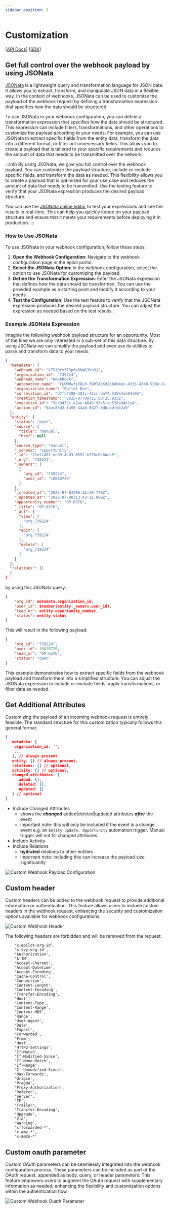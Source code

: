 ```yaml
---
sidebar_position: 3
---
```


# Customization

[[API Docs](/api/webhooks)]
[[SDK](https://www.npmjs.com/package/@epilot/webhooks-client)]

## Get full control over the webhook payload by using JSONata
[JSONata](https://jsonata.org/) is a lightweight query and transformation language for JSON data. It allows you to extract, transform, and manipulate JSON data in a flexible way. In the context of webhooks, JSONata can be used to customize the payload of the webhook request by defining a transformation expression that specifies how the data should be structured.

To use JSONata in your webhook configuration, you can define a transformation expression that specifies how the data should be structured. This expression can include filters, transformations, and other operations to customize the payload according to your needs.
For example, you can use JSONata to extract specific fields from the entity data, transform the data into a different format, or filter out unnecessary fields. This allows you to create a payload that is tailored to your specific requirements and reduces the amount of data that needs to be transmitted over the network.


:::info
By using JSONata, we give you full control over the webhook payload. You can customize the payload structure, include or exclude specific fields, and transform the data as needed. This flexibility allows you to create a payload that is optimized for your use case and reduces the amount of data that needs to be transmitted. Use the testing feature to verify that your JSONata expression produces the desired payload structure.

You can use the [JSONata online editor](https://try.jsonata.org/) to test your expressions and see the results in real-time. This can help you quickly iterate on your payload structure and ensure that it meets your requirements before deploying it in production.
:::

### How to Use JSONata
To use JSONata in your webhook configuration, follow these steps:
1. **Open the Webhook Configuration**: Navigate to the webhook configuration page in the epilot portal.
2. **Select the JSONata Option**: In the webhook configuration, select the option to use JSONata for customizing the payload.
3. **Define the Transformation Expression**: Enter the JSONata expression that defines how the data should be transformed. You can use the provided example as a starting point and modify it according to your needs.
4. **Test the Configuration**: Use the test feature to verify that the JSONata expression produces the desired payload structure. You can adjust the expression as needed based on the test results.
### Example JSONata Expression

Imagine the following webhook payload structure for an opportunity. Most of the time we are only interested in a sub-set of this data structure. By using JSONata we can simplify the payload and even use its utilities to parse and transform data to your needs.

```json
{
  "metadata": {
    "webhook_id": "kT5iDYx373p6v6hWGJVn9j",
    "organization_id": "739224",
    "webhook_name": "Wewbhook",
    "automation_name": "FLOW#wfjV8L8-fD#TASK#25bdd4ec-4335-434b-938e-9afd91cdc9d5",
    "organization_name": "Epilot Dev",
    "correlation_id": "d7fc4288-381c-41cc-ba74-535e3ae84a0b",
    "creation_timestamp": "2025-07-09T11:50:25.933Z",
    "execution_id": "5cc9432c-a2ae-4649-93e5-ec528eb4e1e4",
    "action_id": "64ec83d2-fa59-44ab-9d27-8dbcbdfde2a9"
  },
  "entity": {
    "status": "open",
    "source": {
      "title": "manual",
      "href": null
    },
    "source_type": "manual",
    "_schema": "opportunity",
    "_id": "21e2c48f-ec99-4cd3-8552-b776c0c0aec5",
    "_org": "739224",
    "_owners": [
      {
        "org_id": "739224",
        "user_id": "10010729"
      }
    ],
    "_created_at": "2025-07-03T06:15:39.776Z",
    "_updated_at": "2025-07-08T13:43:11.069Z",
    "opportunity_number": "OP-6376",
    "_title": "OP-6376",
    "_acl": {
      "view": [
        "org_739224"
      ],
      "edit": [
        "org_739224"
      ],
      "delete": [
        "org_739224"
      ]
    }
  },
  "relations": []
  }
}
```

by using this JSONata query:

```json
{
    "org_id": metadata.organization_id,
    "user_id": $number(entity._owners.user_id),
    "lead_nr": entity.opportunity_number,
    "status": entity.status
}
```

This will result in the following payload:

```json
{
    "org_id": "739224",
    "user_id": 10010729,
    "lead_nr": "OP-6376",
    "status": "open"
}
```
This example demonstrates how to extract specific fields from the webhook payload and transform them into a simplified structure. You can adjust the JSONata expression to include or exclude fields, apply transformations, or filter data as needed.


## Get Additional Attributes

Customizing the payload of an incoming webhook request is entirely feasible. The standard structure for this customization typically follows this general format:

```json
{
   metadata: {
    organization_id: '',
    ...
   }, // always present
   entity: {} // always present,
   relations: {} // optional,
   activity: {} // optional,
   changed_attributes: {
      added: {},
      deleted: {},
      updated: {}
   } // optional
}
```
- Include Changed Attributes
  - shows the ***changed*** added|deleted|updated attributes ***after*** the event
  - important note: this will only be included if the event is a change event e.g. an `Entity update: Opportunity` automation trigger. Manual trigger will not fill changed attribures.
- Include Activity
- Include Relations
  - **hydrated** relations to other entities
  - important note: including this can increase the payload size significantly

![Custom Webhook Payload Configuration](../../../static/img/webhooks/custom-payload.png)

## Custom header

Custom headers can be added to the webhook request to provide additional information or authentication. This feature allows users to include custom headers in the webhook request, enhancing the security and customization options available for webhook configurations.

![Custom Webhook Header](../../../static/img/webhooks/custom-header.png)

The following headers are forbidden and will be removed from the request:
```
    'x-epilot-org-id',
    'x-ivy-org-id',
    'Authorization',
    'A-IM',
    'Accept-Charset',
    'Accept-Datetime',
    'Accept-Encoding',
    'Cache-Control',
    'Connection',
    'Content-Length',
    'Content-Encoding',
    'Transfer-Encoding',
    'Host',
    'Content-Type',
    'Content-Range',
    'Content-MD5',
    'Range',
    'User-Agent',
    'Date',
    'Expect',
    'Forwarded',
    'From',
    'Host',
    'HTTP2-Settings',
    'If-Match',
    'If-Modified-Since',
    'If-None-Match',
    'If-Range',
    'If-Unmodified-Since',
    'Max-Forwards',
    'Origin',
    'Pragma',
    'Proxy-Authorization',
    'Referer',
    'Server',
    'TE',
    'Trailer',
    'Transfer-Encoding',
    'Upgrade',
    'Via',
    'Warning',
    'x-forwarded-*',
    'x-amz-*',
    'x-amzn-*'
```

## Custom oauth parameter

Custom OAuth parameters can be seamlessly integrated into the webhook configuration process. These parameters can be included as part of the OAuth request, appended as body, query, or header parameters. This feature empowers users to augment the OAuth request with supplementary information as needed, enhancing the flexibility and customization options within the authentication flow.

![Custom Webhook Ouath Parameter](../../../static/img/webhooks/custom-oauth.png)
